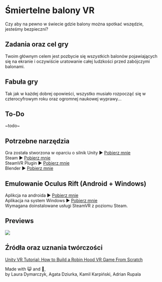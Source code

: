 # Śmiertelne balony VR
Czy aby na pewno w świecie gdzie balony można spotkać wszędzie, jesteśmy bezpieczni?
## Zadania oraz cel gry
Twoim głównym celem jest pozbycie się wszystkich balonów pojawiających się na ekranie i oczywiście uratowanie całej ludzkości przed zabójczymi balonami.

## Fabuła gry
Tak jak w każdej dobrej opowieści, wszystko musiało rozpocząć się w czterocyfrowym roku oraz ogromnej naukowej wyprawy...

## To-Do
~todo~

## Potrzebne narzędzia
Gra została stworzona w oparciu o silnik Unity ► [Pobierz mnie](https://unity3d.com/get-unity/download)  
Steam ► [Pobierz mnie](https://store.steampowered.com/)  
SteamVR Plugin ► [Pobierz mnie](https://assetstore.unity.com/packages/tools/integration/steamvr-plugin-32647)  
Blender ► [Pobierz mnie](https://www.blender.org/download/)  

## Emulowanie Oculus Rift (Android + Windows)
Aplikcja na androida ► [Pobierz mnie](https://play.google.com/store/apps/details?id=com.riftcat.vridge2&hl=pl)  
Aplikacja na system Windows ► [Pobierz mnie](https://riftcat.com/vridge)  
Wymagana doinstalowane usługi SteamVR z poziomu Steam.

## Previews
<img src="/graphics/gifs/prev1.gif?raw=true">


## Źródła oraz uznania twórczości
[Unity VR Tutorial: How to Build a Robin Hood VR Game From Scratch](https://www.youtube.com/watch?v=Dh7Wwqs-s2c)

Made with 😺 and 💝,  
by Laura Dymarczyk, Agata Dziurka, Kamil Karpiński, Adrian Rupala

